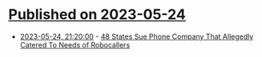 # [Published on 2023-05-24](index.md)

* [2023-05-24, 21:20:00](https://news.slashdot.org/story/23/05/24/1931213/48-states-sue-phone-company-that-allegedly-catered-to-needs-of-robocallers?utm_source=rss1.0mainlinkanon&utm_medium=feed) - [48 States Sue Phone Company That Allegedly Catered To Needs of Robocallers](https://news.slashdot.org/story/23/05/24/1931213/48-states-sue-phone-company-that-allegedly-catered-to-needs-of-robocallers?utm_source=rss1.0mainlinkanon&utm_medium=feed)
